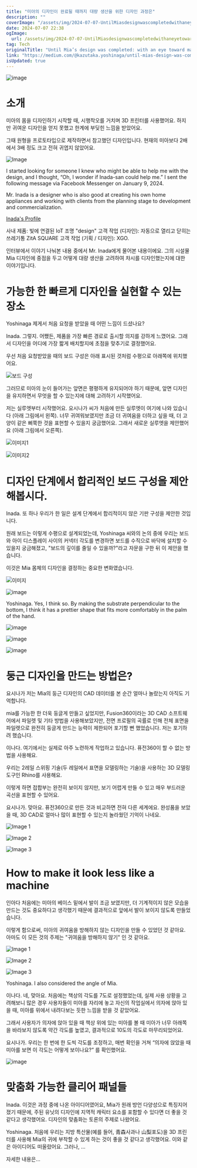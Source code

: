 ```yaml
---
title: "미아의 디자인이 완료될 때까지 대량 생산을 위한 디자인 과정은"
description: ""
coverImage: "/assets/img/2024-07-07-UntilMiasdesignwascompletedwithaneyetowardmassproduction_0.png"
date: 2024-07-07 22:38
ogImage:
  url: /assets/img/2024-07-07-UntilMiasdesignwascompletedwithaneyetowardmassproduction_0.png
tag: Tech
originalTitle: "Until Mia’s design was completed: with an eye toward mass production"
link: "https://medium.com/@kazutaka.yoshinaga/until-mias-design-was-completed-with-an-eye-toward-mass-production-bcac86cca1f8"
isUpdated: true
---
```


![image](/assets/img/2024-07-07-UntilMiasdesignwascompletedwithaneyetowardmassproduction_0.png)

# 소개

미아의 몸을 디자인하기 시작할 때, 시행착오를 거치며 3D 프린터를 사용했어요. 하지만 귀여운 디자인을 얻지 못했고 한계에 부딪힌 느낌을 받았어요.

그때 원형을 프로토타입으로 제작하면서 참고했던 디자인입니다. 현재의 미아보다 2배에서 3배 정도 크고 전혀 귀엽지 않았어요.

<!-- cozy-coder - 수평 -->

<ins class="adsbygoogle"
     style="display:block"
     data-ad-client="ca-pub-4877378276818686"
     data-ad-slot="1107185301"
     data-ad-format="auto"
     data-full-width-responsive="true"></ins>

<script>
     (adsbygoogle = window.adsbygoogle || []).push({});
</script>

![Image](/assets/img/2024-07-07-UntilMiasdesignwascompletedwithaneyetowardmassproduction_1.png)

I started looking for someone I knew who might be able to help me with the design, and I thought, “Oh, I wonder if Inada-san could help me.” I sent the following message via Facebook Messenger on January 9, 2024.

Mr. Inada is a designer who is also good at creating his own home appliances and working with clients from the planning stage to development and commercialization.

[Inada's Profile](https://www.javasparrow.tokyo/)

<!-- cozy-coder - 수평 -->

<ins class="adsbygoogle"
     style="display:block"
     data-ad-client="ca-pub-4877378276818686"
     data-ad-slot="1107185301"
     data-ad-format="auto"
     data-full-width-responsive="true"></ins>

<script>
     (adsbygoogle = window.adsbygoogle || []).push({});
</script>

사내 제품: 빛에 연결된 IoT 조명 "design"
고객 작업 (디자인): 자동으로 열리고 닫히는 쓰레기통 ZitA SQUARE
고객 작업 (기획 / 디자인): XGO.

인터뷰에서 이야기 나눠본 내용 중에서 Mr. Inada에게 물어본 내용이에요. 그의 시설물 Mia 디자인에 중점을 두고 어떻게 대량 생산을 고려하여 챠시를 디자인했는지에 대한 이야기입니다.

# 가능한 한 빠르게 디자인을 실현할 수 있는 장소

Yoshinaga
제게서 처음 요청을 받았을 때 어떤 느낌이 드셨나요?

<!-- cozy-coder - 수평 -->

<ins class="adsbygoogle"
     style="display:block"
     data-ad-client="ca-pub-4877378276818686"
     data-ad-slot="1107185301"
     data-ad-format="auto"
     data-full-width-responsive="true"></ins>

<script>
     (adsbygoogle = window.adsbygoogle || []).push({});
</script>

Inada.
그렇지. 어쨌든, 제품을 가장 빠른 경로로 출시할 의지를 강하게 느꼈어요. 그래서 디자인을 어디에 가장 짧게 배치할지에 초점을 맞추기로 결정했어요.

우선 처음 요청받았을 때의 보드 구성은 아래 표시된 것처럼 수평으로 아래쪽에 위치했어요.

![보드 구성](/assets/img/2024-07-07-UntilMiasdesignwascompletedwithaneyetowardmassproduction_2.png)

그러므로 미아의 눈이 들어가는 앞면은 평평하게 유지되어야 하기 때문에, 앞면 디자인을 유지하면서 무엇을 할 수 있는지에 대해 고려하기 시작했어요.

<!-- cozy-coder - 수평 -->

<ins class="adsbygoogle"
     style="display:block"
     data-ad-client="ca-pub-4877378276818686"
     data-ad-slot="1107185301"
     data-ad-format="auto"
     data-full-width-responsive="true"></ins>

<script>
     (adsbygoogle = window.adsbygoogle || []).push({});
</script>

저는 실루엣부터 시작했어요. 요시나가 씨가 처음에 만든 실루엣이 여기에 나와 있습니다 (아래 그림에서 왼쪽). 너무 귀여워보였지만 조금 더 귀여움을 더하고 싶을 때, 더 고양이 같은 삐쭉한 것을 표현할 수 있을지 궁금했어요. 그래서 새로운 실루엣을 제안했어요 (아래 그림에서 오른쪽).

![이미지1](/assets/img/2024-07-07-UntilMiasdesignwascompletedwithaneyetowardmassproduction_3.png)

![이미지2](/assets/img/2024-07-07-UntilMiasdesignwascompletedwithaneyetowardmassproduction_4.png)

# 디자인 단계에서 합리적인 보드 구성을 제안해봅시다.

<!-- cozy-coder - 수평 -->

<ins class="adsbygoogle"
     style="display:block"
     data-ad-client="ca-pub-4877378276818686"
     data-ad-slot="1107185301"
     data-ad-format="auto"
     data-full-width-responsive="true"></ins>

<script>
     (adsbygoogle = window.adsbygoogle || []).push({});
</script>

Inada.
또 하나 우리가 한 일은 설계 단계에서 합리적이지 않은 기판 구성을 제안한 것입니다.

원래 보드는 이렇게 수평으로 설계되었는데, Yoshinaga 씨와의 논의 중에 우리는 보드와 아이 디스플레이 사이의 커넥터 각도를 변경하면 보드를 수직으로 바닥에 설치할 수 있을지 궁금해졌고, "보드의 깊이를 줄일 수 있을까?"라고 자문을 구한 뒤 이 제안을 했습니다.

이것은 Mia 몸체의 디자인을 결정하는 중요한 변화였습니다.

![이미지](/assets/img/2024-07-07-UntilMiasdesignwascompletedwithaneyetowardmassproduction_5.png)

<!-- cozy-coder - 수평 -->

<ins class="adsbygoogle"
     style="display:block"
     data-ad-client="ca-pub-4877378276818686"
     data-ad-slot="1107185301"
     data-ad-format="auto"
     data-full-width-responsive="true"></ins>

<script>
     (adsbygoogle = window.adsbygoogle || []).push({});
</script>

![image](/assets/img/2024-07-07-UntilMiasdesignwascompletedwithaneyetowardmassproduction_6.png)

Yoshinaga.
Yes, I think so. By making the substrate perpendicular to the bottom, I think it has a prettier shape that fits more comfortably in the palm of the hand.

![image](/assets/img/2024-07-07-UntilMiasdesignwascompletedwithaneyetowardmassproduction_7.png)

![image](/assets/img/2024-07-07-UntilMiasdesignwascompletedwithaneyetowardmassproduction_8.png)

<!-- cozy-coder - 수평 -->

<ins class="adsbygoogle"
     style="display:block"
     data-ad-client="ca-pub-4877378276818686"
     data-ad-slot="1107185301"
     data-ad-format="auto"
     data-full-width-responsive="true"></ins>

<script>
     (adsbygoogle = window.adsbygoogle || []).push({});
</script>

![image](/assets/img/2024-07-07-UntilMiasdesignwascompletedwithaneyetowardmassproduction_9.png)

# 둥근 디자인을 만드는 방법은?

요시나가
저는 Mia의 둥근 디자인의 CAD 데이터를 본 순간 얼마나 놀랐는지 아직도 기억합니다.

mia를 가능한 한 더욱 둥글게 만들고 싶었지만, Fusion360이라는 3D CAD 소프트웨어에서 파일렛 및 기타 방법을 사용해보았지만, 전면 프로필의 곡률로 인해 전체 표면을 파일렛으로 완전히 둥글게 만드는 능력이 제한되어 포기할 뻔 했었습니다. 저는 포기하려 했습니다.

<!-- cozy-coder - 수평 -->

<ins class="adsbygoogle"
     style="display:block"
     data-ad-client="ca-pub-4877378276818686"
     data-ad-slot="1107185301"
     data-ad-format="auto"
     data-full-width-responsive="true"></ins>

<script>
     (adsbygoogle = window.adsbygoogle || []).push({});
</script>

이나다.
여기에서는 실제로 아주 노련하게 작업하고 있습니다. 퓨전360이 할 수 없는 방법을 사용해요.

우리는 2레일 스위핑 기술(두 레일에서 표면을 모델링하는 기술)을 사용하는 3D 모델링 도구인 Rhino를 사용해요.

이렇게 하면 접합부는 완전히 보이지 않지만, 보기 어렵게 만들 수 있고 매우 부드러운 곡선을 표현할 수 있어요.

요시나가.
맞아요. 퓨전360으로 만든 것과 비교하면 전혀 다른 세계에요. 완성품을 보았을 때, 3D CAD로 얼마나 많이 표현할 수 있는지 놀라웠던 기억이 나네요.

<!-- cozy-coder - 수평 -->

<ins class="adsbygoogle"
     style="display:block"
     data-ad-client="ca-pub-4877378276818686"
     data-ad-slot="1107185301"
     data-ad-format="auto"
     data-full-width-responsive="true"></ins>

<script>
     (adsbygoogle = window.adsbygoogle || []).push({});
</script>

![Image 1](/assets/img/2024-07-07-UntilMiasdesignwascompletedwithaneyetowardmassproduction_10.png)

![Image 2](/assets/img/2024-07-07-UntilMiasdesignwascompletedwithaneyetowardmassproduction_11.png)

![Image 3](/assets/img/2024-07-07-UntilMiasdesignwascompletedwithaneyetowardmassproduction_12.png)

# How to make it look less like a machine

<!-- cozy-coder - 수평 -->

<ins class="adsbygoogle"
     style="display:block"
     data-ad-client="ca-pub-4877378276818686"
     data-ad-slot="1107185301"
     data-ad-format="auto"
     data-full-width-responsive="true"></ins>

<script>
     (adsbygoogle = window.adsbygoogle || []).push({});
</script>

인아다
처음에는 미아의 베이스 밑에서 발이 조금 보였지만, 더 기계적이지 않은 모습을 만드는 것도 중요하다고 생각했기 때문에 결과적으로 앞에서 발이 보이지 않도록 만들었습니다.

이렇게 함으로써, 미아의 귀여움을 방해하지 않는 디자인을 만들 수 있었던 것 같아요. 아마도 이 모든 것의 주제는 "귀여움을 방해하지 않기" 인 것 같아요.

<!-- cozy-coder - 수평 -->

<ins class="adsbygoogle"
     style="display:block"
     data-ad-client="ca-pub-4877378276818686"
     data-ad-slot="1107185301"
     data-ad-format="auto"
     data-full-width-responsive="true"></ins>

<script>
     (adsbygoogle = window.adsbygoogle || []).push({});
</script>

![Image 1](/assets/img/2024-07-07-UntilMiasdesignwascompletedwithaneyetowardmassproduction_15.png)

![Image 2](/assets/img/2024-07-07-UntilMiasdesignwascompletedwithaneyetowardmassproduction_16.png)

![Image 3](/assets/img/2024-07-07-UntilMiasdesignwascompletedwithaneyetowardmassproduction_17.png)

Yoshinaga.
I also considered the angle of Mia.

<!-- cozy-coder - 수평 -->

<ins class="adsbygoogle"
     style="display:block"
     data-ad-client="ca-pub-4877378276818686"
     data-ad-slot="1107185301"
     data-ad-format="auto"
     data-full-width-responsive="true"></ins>

<script>
     (adsbygoogle = window.adsbygoogle || []).push({});
</script>

이나다.
네, 맞아요. 처음에는 책상의 각도를 7도로 설정했었는데, 실제 사용 상황을 고려해보니 많은 경우 사용자들이 미아를 자리에 놓고 자신의 작업실에서 의자에 앉아 있을 때, 미아를 위에서 내려다보는 듯한 느낌을 받을 것 같았어요.

그래서 사용자가 의자에 앉아 있을 때 책상 위에 있는 미아를 볼 때 미아가 너무 아래쪽을 바라보지 않도록 약간 각도를 높였고, 결과적으로 10도의 각도로 마무리되었어요.

요시나가.
우리는 한 번에 한 도씩 각도를 조정하고, 매번 확인을 거쳐 “의자에 앉았을 때 미아를 보면 이 각도는 어떻게 보이나요?” 를 확인했어요.

![image](/assets/img/2024-07-07-UntilMiasdesignwascompletedwithaneyetowardmassproduction_18.png)

<!-- cozy-coder - 수평 -->

<ins class="adsbygoogle"
     style="display:block"
     data-ad-client="ca-pub-4877378276818686"
     data-ad-slot="1107185301"
     data-ad-format="auto"
     data-full-width-responsive="true"></ins>

<script>
     (adsbygoogle = window.adsbygoogle || []).push({});
</script>

# 맞춤화 가능한 클리어 패널들

Inada.
이것은 과정 중에 나온 아이디어였어요, Mia가 원래 방언 다양성으로 특징지어졌기 때문에, 주된 유닛의 디자인에 지역적 캐릭터 요소를 포함할 수 있다면 더 좋을 것 같다고 생각했어요. 디자인의 맞춤화는 토론의 주제로 나왔어요.

Yoshinaga.
처음에 우리는 지방 특산물(예를 들어, 青森사과나 山梨포도)을 3D 프린터를 사용해 Mia의 귀에 부착할 수 있게 하는 것이 좋을 것 같다고 생각했어요. 이와 같은 아이디어도 떠올랐어요. 그러나, ...

자세한 내용은...
